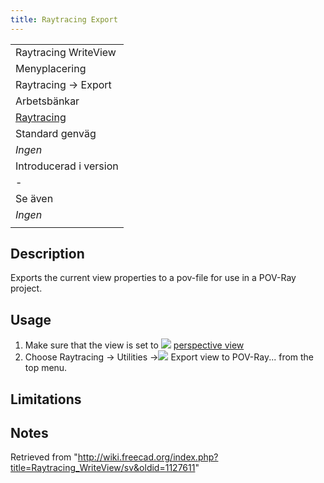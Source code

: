 ```yaml
---
title: Raytracing Export
---
```

|  |
| --- |
| Raytracing WriteView |
| Menyplacering |
| Raytracing → Export |
| Arbetsbänkar |
| [Raytracing](/Raytracing_Workbench/sv "Raytracing Workbench/sv") |
| Standard genväg |
| *Ingen* |
| Introducerad i version |
| - |
| Se även |
| *Ingen* |
|  |

## Description

Exports the current view properties to a pov-file for use in a POV-Ray project.

## Usage

1. Make sure that the view is set to ![](/images/Std_PerspectiveCamera.svg) [perspective view](/Std_PerspectiveCamera "Std PerspectiveCamera")
2. Choose Raytracing → Utilities →![](/images/Raytracing_WriteView.svg) Export view to POV-Ray... from the top menu.

## Limitations

## Notes

Retrieved from "<http://wiki.freecad.org/index.php?title=Raytracing_WriteView/sv&oldid=1127611>"